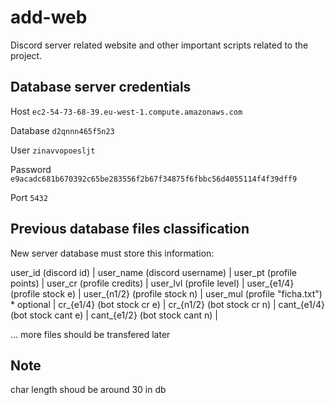 # add-web
Discord server related website and other important scripts related to the project.

## Database server credentials
Host        `ec2-54-73-68-39.eu-west-1.compute.amazonaws.com`

Database    `d2qnnn465f5n23`

User        `zinavvopoesljt`

Password    `e9acadc681b670392c65be283556f2b67f34875f6fbbc56d4055114f4f39dff9`

Port        `5432`

## Previous database files classification
New server database must store this information:

user_id     (discord id)  |
user_name   (discord username) |
user_pt     (profile points) |
user_cr     (profile credits) |
user_lvl    (profile level) |
user_{e1/4} (profile stock e) |
user_{n1/2} (profile stock n) |
user_mul    (profile "ficha.txt") * optional |
cr_{e1/4}   (bot stock cr e) |
cr_{n1/2}   (bot stock cr n) |
cant_{e1/4} (bot stock cant e) |
cant_{e1/2} (bot stock cant n) |

... more files should be transfered later

## Note
char length shoud be around 30 in db

